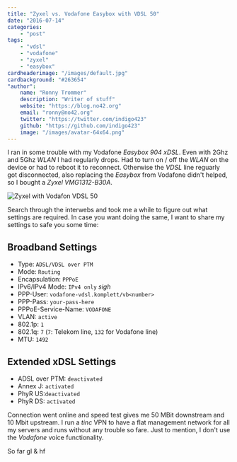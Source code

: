 ```yaml
---
title: "Zyxel vs. Vodafone Easybox with VDSL 50"
date: "2016-07-14"
categories:
    - "post"
tags:
    - "vdsl"
    - "vodafone"
    - "zyxel"
    - "easybox"
cardheaderimage: "/images/default.jpg"
cardbackground: "#263654"
"author":
    name: "Ronny Trommer"
    description: "Writer of stuff"
    website: "https://blog.no42.org"
    email: "ronny@no42.org"
    twitter: "https://twitter.com/indigo423"
    github: "https://github.com/indigo423"
    image: "/images/avatar-64x64.png"
---
```


I ran in some trouble with my Vodafone _Easybox 904 xDSL_.
Even with 2Ghz and 5Ghz _WLAN_ I had regularly drops.
Had to turn on / off the _WLAN_ on the device or had to reboot it to reconnect.
Otherwise the _VDSL_ line reguarly got disconnected, also replacing the _Easybox_ from Vodafone didn't helped, so I bought a _Zyxel VMG1312-B30A_.

![Zyxel with Vodafon VDSL 50](/images/zyxel.png)

Search through the interwebs and took me a while to figure out what settings are required.
In case you want doing the same, I want to share my settings to safe you some time:

## Broadband Settings

* Type: `ADSL/VDSL over PTM`
* Mode: `Routing`
* Encapsulation: `PPPoE`
* IPv6/IPv4 Mode: `IPv4 only` *sigh*
* PPP-User: `vodafone-vdsl.komplett/vb<number>`
* PPP-Pass: `your-pass-here`
* PPPoE-Service-Name: `VODAFONE`
* VLAN: `active`
* 802.1p: `1`
* 802.1q: `7` (`7`: Telekom line, `132` for Vodafone line)
* MTU: `1492`

## Extended xDSL Settings

* ADSL over PTM: `deactivated`
* Annex J: `activated`
* PhyR US:`deactivated`
* PhyR DS: `activated`

Connection went online and speed test gives me 50 MBit downstream and 10 Mbit upstream.
I run a _tinc_ VPN to have a flat management network for all my servers and runs without any trouble so fare.
Just to mention, I don't use the _Vodafone_ voice functionality.

So far gl & hf

